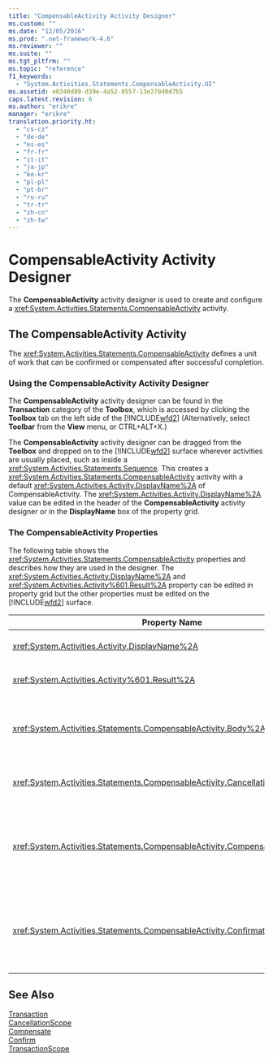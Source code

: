 ```yaml
---
title: "CompensableActivity Activity Designer"
ms.custom: ""
ms.date: "12/05/2016"
ms.prod: ".net-framework-4.6"
ms.reviewer: ""
ms.suite: ""
ms.tgt_pltfrm: ""
ms.topic: "reference"
f1_keywords: 
  - "System.Activities.Statements.CompensableActivity.UI"
ms.assetid: e0340d89-d39e-4a52-8557-13e27040d7b5
caps.latest.revision: 6
ms.author: "erikre"
manager: "erikre"
translation.priority.ht: 
  - "cs-cz"
  - "de-de"
  - "es-es"
  - "fr-fr"
  - "it-it"
  - "ja-jp"
  - "ko-kr"
  - "pl-pl"
  - "pt-br"
  - "ru-ru"
  - "tr-tr"
  - "zh-cn"
  - "zh-tw"
---
```

# CompensableActivity Activity Designer
The **CompensableActivity** activity designer is used to create and configure a <xref:System.Activities.Statements.CompensableActivity> activity.  
  
## The CompensableActivity Activity  
 The <xref:System.Activities.Statements.CompensableActivity> defines a unit of work that can be confirmed or compensated after successful completion.  
  
### Using the CompensableActivity Activity Designer  
 The **CompensableActivity** activity designer can be found in the **Transaction** category of the **Toolbox**, which is accessed by clicking the **Toolbox** tab on the left side of the [!INCLUDE[wfd2](../workflow-designer/includes/wfd2_md.md)] (Alternatively, select **Toolbar** from the **View** menu, or CTRL+ALT+X.)  
  
 The **CompensableActivity** activity designer can be dragged from the **Toolbox** and dropped on to the [!INCLUDE[wfd2](../workflow-designer/includes/wfd2_md.md)] surface wherever activities are usually placed, such as inside a <xref:System.Activities.Statements.Sequence>. This creates a <xref:System.Activities.Statements.CompensableActivity> activity with a default <xref:System.Activities.Activity.DisplayName%2A> of CompensableActivity. The <xref:System.Activities.Activity.DisplayName%2A> value can be edited in the header of the **CompensableActivity** activity designer or in the **DisplayName** box of the property grid.  
  
### The CompensableActivity Properties  
 The following table shows the <xref:System.Activities.Statements.CompensableActivity> properties and describes how they are used in the designer. The <xref:System.Activities.Activity.DisplayName%2A> and <xref:System.Activities.Activity%601.Result%2A> property can be edited in property grid but the other properties must be edited on the [!INCLUDE[wfd2](../workflow-designer/includes/wfd2_md.md)] surface.  
  
|Property Name|Required|Usage|  
|-------------------|--------------|-----------|  
|<xref:System.Activities.Activity.DisplayName%2A>|False|The optional friendly name of the <xref:System.Activities.Statements.CompensableActivity> activity. The default is CompensableActivity.|  
|<xref:System.Activities.Activity%601.Result%2A>|False|Specifies the return value of the <xref:System.Activities.Statements.CompensableActivity>. This property must be edited in the property grid.|  
|<xref:System.Activities.Statements.CompensableActivity.Body%2A>|True|Specifies the activity for which the compensation, cancellation, and confirmation logic is provided. To add the <xref:System.Activities.Statements.CompensableActivity.Body%2A> activity, drop an activity from the **Toolbox** into the **Body** box on the **CompensableActivity** activity designer with hint text “Drop activity here”.|  
|<xref:System.Activities.Statements.CompensableActivity.CancellationHandler%2A>|False|Specifies the activity that is executed in the event of cancellation. To add the activity, drop its designer from the **Toolbox** into the **CancellationHandler** box on the **CompensableActivity** activity designer with hint text “Drop Activity Here”.|  
|<xref:System.Activities.Statements.CompensableActivity.CompensationHandler%2A>|False|Specifies the activity to be executed when compensating for the <xref:System.Activities.Statements.CompensableActivity.Body%2A> activity. This handler can be explicitly invoked using the <xref:System.Activities.Statements.Compensate> activity.<br /><br /> To add the activity, drop its activity designer from the **Toolbox** into the **CompensationHandler** box on the **CompensableActivity** activity designer with hint text “Drop Activity Here”.|  
|<xref:System.Activities.Statements.CompensableActivity.ConfirmationHandler%2A>|False|Specifies the activity to be executed when confirming the <xref:System.Activities.Statements.CompensableActivity.Body%2A> activity. This handler can be explicitly invoked using the <xref:System.Activities.Statements.Confirm> activity.<br /><br /> To add the activity, drop its activity designer from the **Toolbox** into the **ConfirmationHandler** box on the **CompensableActivity** activity designer with hint text “Drop Activity Here”.|  
  
## See Also  
 [Transaction](../workflow-designer/transaction-activity-designers.md)   
 [CancellationScope](../workflow-designer/cancellationscope-activity-designer.md)   
 [Compensate](../workflow-designer/compensate-activity-designer.md)   
 [Confirm](../workflow-designer/confirm-activity-designer.md)   
 [TransactionScope](../workflow-designer/transactionscope-activity-designer.md)